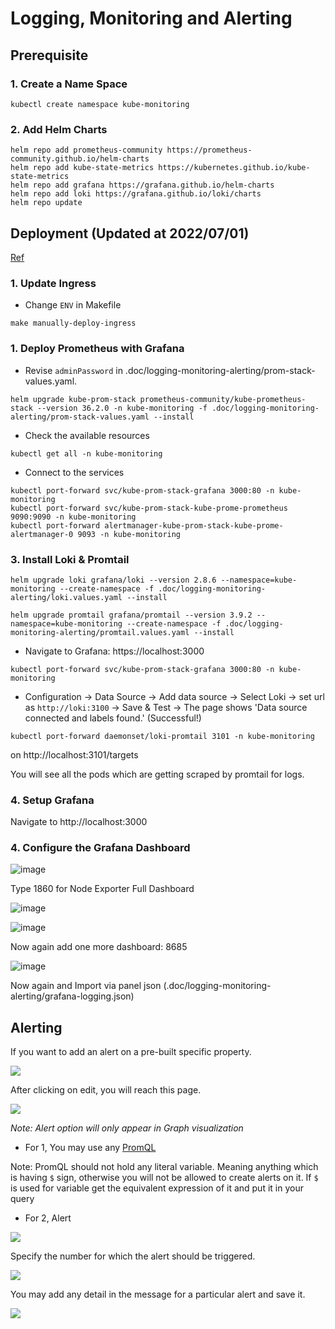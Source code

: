 # Logging, Monitoring and Alerting

## Prerequisite

### 1. Create a Name Space

```
kubectl create namespace kube-monitoring
```

### 2. Add Helm Charts

```
helm repo add prometheus-community https://prometheus-community.github.io/helm-charts
helm repo add kube-state-metrics https://kubernetes.github.io/kube-state-metrics
helm repo add grafana https://grafana.github.io/helm-charts
helm repo add loki https://grafana.github.io/loki/charts
helm repo update
```

## Deployment (Updated at 2022/07/01)
[Ref](https://github.com/digitalocean/Kubernetes-Starter-Kit-Developers/tree/main/04-setup-prometheus-stack)

### 1. Update Ingress

- Change `ENV` in Makefile 
```
make manually-deploy-ingress
```

### 1. Deploy Prometheus with Grafana

- Revise `adminPassword` in .doc/logging-monitoring-alerting/prom-stack-values.yaml.

```
helm upgrade kube-prom-stack prometheus-community/kube-prometheus-stack --version 36.2.0 -n kube-monitoring -f .doc/logging-monitoring-alerting/prom-stack-values.yaml --install
```

- Check the available resources
```
kubectl get all -n kube-monitoring
```

- Connect to the services
```
kubectl port-forward svc/kube-prom-stack-grafana 3000:80 -n kube-monitoring
kubectl port-forward svc/kube-prom-stack-kube-prome-prometheus 9090:9090 -n kube-monitoring
kubectl port-forward alertmanager-kube-prom-stack-kube-prome-alertmanager-0 9093 -n kube-monitoring
```

### 3. Install Loki & Promtail

```
helm upgrade loki grafana/loki --version 2.8.6 --namespace=kube-monitoring --create-namespace -f .doc/logging-monitoring-alerting/loki.values.yaml --install

helm upgrade promtail grafana/promtail --version 3.9.2 --namespace=kube-monitoring --create-namespace -f .doc/logging-monitoring-alerting/promtail.values.yaml --install
```

- Navigate to Grafana: https://localhost:3000
```
kubectl port-forward svc/kube-prom-stack-grafana 3000:80 -n kube-monitoring
```

- Configuration -> Data Source -> Add data source -> Select Loki -> set url as `http://loki:3100` -> Save & Test -> The page shows 'Data source connected and labels found.' (Successful!)

```
kubectl port-forward daemonset/loki-promtail 3101 -n kube-monitoring
```

on http://localhost:3101/targets

You will see all the pods which are getting scraped by promtail for logs.

### 4. Setup Grafana

Navigate to http://localhost:3000

<!--**Add Alert Webhook**

Adding alert for certain things from dashboard.

![image](https://user-images.githubusercontent.com/11765228/115104231-9ab7ba00-9f89-11eb-9d06-cf4d592b1b03.png)

Add Webhook Url

![image](https://user-images.githubusercontent.com/11765228/115104198-6a701b80-9f89-11eb-8d5e-4d69e1446d03.png)

Check these boxes as well

![image](https://user-images.githubusercontent.com/11765228/115104205-79ef6480-9f89-11eb-804c-c8e1828ccca1.png)-->

### 4. Configure the Grafana Dashboard

![image](https://user-images.githubusercontent.com/11765228/115194754-780bd980-a120-11eb-9284-c01458983f6b.png)

Type 1860 for Node Exporter Full Dashboard

![image](https://user-images.githubusercontent.com/11765228/115194824-907bf400-a120-11eb-86f3-68d06aa5ffcd.png)

![image](https://user-images.githubusercontent.com/11765228/115195026-dafd7080-a120-11eb-89ac-2af4e5120ea1.png)

Now again add one more dashboard: 8685

![image](https://user-images.githubusercontent.com/11765228/115195120-f49eb800-a120-11eb-971a-993c668e6af4.png)

Now again and Import via panel json (.doc/logging-monitoring-alerting/grafana-logging.json)

## Alerting

If you want to add an alert on a pre-built specific property.

![](https://i.imgur.com/aXYWiPy.png)

After clicking on edit, you will reach this page. 

![](https://i.imgur.com/wo4GiAM.png)

*Note: Alert option will only appear in Graph visualization*

- For 1, You may use any [PromQL](https://prometheus.io/docs/prometheus/latest/querying/basics/)

Note: PromQL should not hold any literal variable. Meaning anything which is having `$` sign, otherwise you will not be allowed to create alerts on it. If `$` is used for variable get the equivalent expression of it and put it in your query

- For 2, Alert

![](https://i.imgur.com/WbfdOcY.png)

Specify the number for which the alert should be triggered.

![](https://user-images.githubusercontent.com/11765228/115198719-f79ba780-a124-11eb-9e43-508a4659c06a.png)

You may add any detail in the message for a particular alert and save it.

![](https://i.imgur.com/34OHpjS.png)

